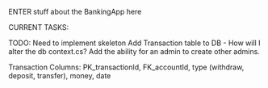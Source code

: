 ENTER stuff about the BankingApp here 

CURRENT TASKS:


TODO:
Need to implement skeleton
Add Transaction table to DB - How will I alter the db context.cs? 
Add the ability for an admin to create other admins.

Transaction Columns:
PK_transactionId, FK_accountId, type (withdraw, deposit, transfer), money, date